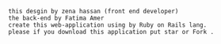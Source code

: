 
    this desgin by zena hassan (front end developer)
    the back-end by Fatima Amer 
    create this web-application using by Ruby on Rails lang.
    please if you download this application put star or Fork .
